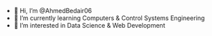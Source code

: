 - 👋 Hi, I’m @AhmedBedair06
- 🌱 I’m currently learning Computers & Control Systems Engineering
- 👀 I’m interested in Data Science & Web Development

<!---
AhmedBedair06/AhmedBedair06 is a ✨ special ✨ repository because its `README.md` (this file) appears on your GitHub profile.
You can click the Preview link to take a look at your changes.
--->
